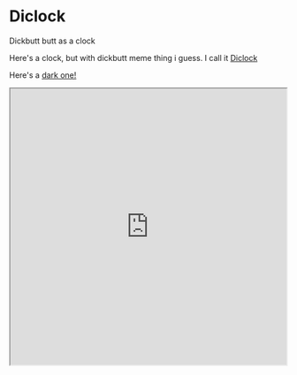 # Diclock
Dickbutt butt as a clock

Here's a clock, but with dickbutt meme thing i guess. I call it [Diclock](https://idiaibot.github.io/Diclock/ 
)

Here's a [dark one!](https://idiaibot.github.io/Diclock/dark.html)

<iframe height="500" width="500" src="https://idiaibot.github.io/Diclock/">
</iframe>
